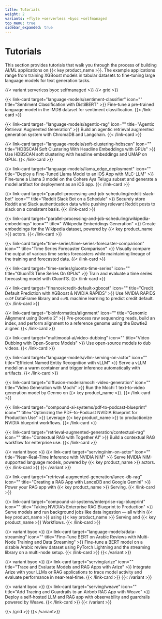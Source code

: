 ```yaml
---
title: Tutorials
weight: 2
variants: +flyte +serverless +byoc +selfmanaged
top_menu: true
sidebar_expanded: true
---
```


# Tutorials

This section provides tutorials that walk you through the process of building AI/ML applications on {{< key product_name >}}.
The example applications range from training XGBoost models in tabular datasets to fine-tuning large language models for text generation tasks.

{{< variant serverless byoc selfmanaged >}}
{{< grid >}}

{{< link-card target="language-models/sentiment-classifier" icon="" title="Sentiment Classification with DistilBERT" >}}
Fine-tune a pre-trained language model in the IMDB dataset for sentiment classification.
{{< /link-card >}}

{{< link-card target="language-models/agentic-rag" icon="" title="Agentic Retrieval Augmented Generation" >}}
Build an agentic retrieval augmented generation system with ChromaDB and Langchain.
{{< /link-card >}}

{{< link-card target="language-models/soft-clustering-hdbscan" icon="" title="HDBSCAN Soft Clustering With Headline Embeddings with GPUs" >}}
Use HDBSCAN soft clustering with headline embeddings and UMAP on GPUs.
{{< /link-card >}}

{{< link-card target="language-models/llama_edge_deployment" icon="" title="Deploy a Fine-Tuned Llama Model to an iOS App with MLC-LLM" >}}
Fine-tune a Llama 3 model on the Cohere Aya Telugu subset and generate a model artifact for deployment as an iOS app.
{{< /link-card >}}

{{< link-card target="parallel-processing-and-job-scheduling/reddit-slack-bot" icon="" title="Reddit Slack Bot on a Schedule" >}}
Securely store Reddit and Slack authentication data while pushing relevant Reddit posts to slack on a consistent basis.
{{< /link-card >}}

{{< link-card target="parallel-processing-and-job-scheduling/wikipedia-embeddings" icon="" title=" Wikipedia Embeddings Generation" >}}
Create embeddings for the Wikipedia dataset, powered by {{< key product_name >}} actors.
{{< /link-card >}}

{{< link-card target="time-series/time-series-forecaster-comparison" icon="" title="Time Series Forecaster Comparison" >}}
Visually compare the output of various time series forecasters while
maintaining lineage of the training and forecasted data.
{{< /link-card >}}

{{< link-card target="time-series/gluonts-time-series" icon="" title="GluonTS Time Series On GPUs" >}}
Train and evaluate a time series forecasting model with GluonTS.
{{< /link-card >}}

{{< link-card target="finance/credit-default-xgboost" icon="" title="Credit Default Prediction with XGBoost & NVIDIA RAPIDS" >}}
Use NVIDIA RAPIDS `cuDF` DataFrame library and `cuML` machine learning to predict credit default.
{{< /link-card >}}

{{< link-card target="bioinformatics/alignment" icon="" title="Genomic Alignment using Bowtie 2" >}}
Pre-process raw sequencing reads, build an index, and perform alignment to a reference genome using the Bowtie2 aligner.
{{< /link-card >}}

{{< link-card target="multimodal-ai/video-dubbing" icon="" title="Video Dubbing with Open-Source Models" >}}
Use open-source models to dub videos.
{{< /link-card >}}

{{< link-card target="language-models/vllm-serving-on-actor" icon="" title="Efficient Named Entity Recognition with vLLM" >}}
Serve a vLLM model on a warm container and trigger inference automatically with artifacts.
{{< /link-card >}}

{{< link-card target="diffusion-models/mochi-video-generation" icon="" title="Video Generation with Mochi" >}}
Run the Mochi 1 text-to-video generation model by Genmo on {{< key product_name >}}.
{{< /link-card >}}

{{< link-card target="compound-ai-systems/pdf-to-podcast-blueprint" icon="" title="Optimizing the PDF-to-Podcast NVIDIA Blueprint for Production Use" >}}
Leverage {{< key product_name >}} to productionize NVIDIA blueprint workflows.
{{< /link-card >}}

{{< link-card target="retrieval-augmented-generation/contextual-rag" icon="" title="Contextual RAG with Together AI" >}}
Build a contextual RAG workflow for enterprise use.
{{< /link-card >}}

{{< variant byoc >}}
{{< link-card target="serving/nim-on-actor" icon="" title="Near-Real-Time Inference with NVIDIA NIM" >}}
Serve NVIDIA NIM-supported language models, powered by {{< key product_name >}} actors.
{{< /link-card >}}
{{< /variant >}}

{{< link-card target="retrieval-augmented-generation/lance-db-rag" icon="" title="Creating a RAG App with LanceDB and Google Gemini" >}}
Power your RAG app with {{< key product_name >}} Serving.
{{< /link-card >}}

{{< link-card target="compound-ai-systems/enterprise-rag-blueprint" icon="" title="Taking NVIDIA’s Enterprise RAG Blueprint to Production" >}}
Serve models and run background jobs like data ingestion — all within {{< key product_name >}} using {{< key product_name >}} Serving and {{< key product_name >}} Workflows.
{{< /link-card >}}

{{< variant byoc >}}
{{< link-card target="language-models/data-streaming" icon="" title="Fine-Tune BERT on Arabic Reviews with Multi-Node Training and Data Streaming" >}}
Fine-tune a BERT model on a sizable Arabic review dataset using PyTorch Lightning and the streaming library on a multi-node setup.
{{< /link-card >}}
{{< /variant >}}

{{< variant byoc >}}
{{< link-card target="serving/arize" icon="" title="Trace and Evaluate Models and RAG Apps with Arize" >}}
Integrate Arize with your LLMs or RAG applications to trace model activity and evaluate performance in near-real-time.
{{< /link-card >}}
{{< /variant >}}

{{< variant byoc >}}
{{< link-card target="serving/weave" icon="" title="Add Tracing and Guardrails to an Airbnb RAG App with Weave" >}}
Deploy a self-hosted LLM and RAG app with observability and guardrails powered by Weave.
{{< /link-card >}}
{{< /variant >}}

{{< /grid >}}
{{< /variant>}}
